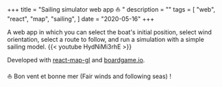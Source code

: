 +++
title = "Sailing simulator web app :sailboat: "
description = ""
tags = [
    "web",
    "react",
    "map",
    "sailing",
]
date = "2020-05-16"
+++

A web app in which you can select the boat's initial position, select wind orientation, select a route to follow, and run a simulation with a simple sailing model.
{{< youtube HydNiMi3rhE >}}

Developed with [react-map-gl](https://visgl.github.io/react-map-gl/) and [boardgame.io](https://boardgame.io/).

:sailboat: Bon vent et bonne mer (Fair winds and following seas) !
